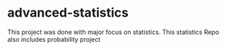 # advanced-statistics
This project was done with major focus on statistics. 
This statistics Repo also includes probability project
